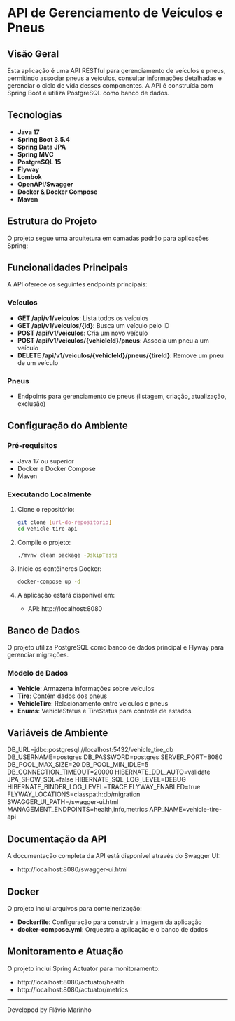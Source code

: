 # API de Gerenciamento de Veículos e Pneus

## Visão Geral

Esta aplicação é uma API RESTful para gerenciamento de veículos e pneus, permitindo associar pneus a veículos, consultar informações detalhadas e gerenciar o ciclo de vida desses componentes. A API é construída com Spring Boot e utiliza PostgreSQL como banco de dados.

## Tecnologias

- **Java 17**
- **Spring Boot 3.5.4**
- **Spring Data JPA**
- **Spring MVC**
- **PostgreSQL 15**
- **Flyway** 
- **Lombok** 
- **OpenAPI/Swagger** 
- **Docker & Docker Compose** 
- **Maven** 

## Estrutura do Projeto

O projeto segue uma arquitetura em camadas padrão para aplicações Spring:

## Funcionalidades Principais

A API oferece os seguintes endpoints principais:

### Veículos

- **GET /api/v1/veiculos**: Lista todos os veículos
- **GET /api/v1/veiculos/{id}**: Busca um veículo pelo ID
- **POST /api/v1/veiculos**: Cria um novo veículo
- **POST /api/v1/veiculos/{vehicleId}/pneus**: Associa um pneu a um veículo
- **DELETE /api/v1/veiculos/{vehicleId}/pneus/{tireId}**: Remove um pneu de um veículo

### Pneus

- Endpoints para gerenciamento de pneus (listagem, criação, atualização, exclusão)

## Configuração do Ambiente

### Pré-requisitos

- Java 17 ou superior
- Docker e Docker Compose
- Maven

### Executando Localmente

1. Clone o repositório:
   ```bash
   git clone [url-do-repositorio]
   cd vehicle-tire-api
   ```

2. Compile o projeto:
   ```bash
   ./mvnw clean package -DskipTests
   ```

3. Inicie os contêineres Docker:
   ```bash
   docker-compose up -d
   ```

4. A aplicação estará disponível em:
    - API: http://localhost:8080


## Banco de Dados

O projeto utiliza PostgreSQL como banco de dados principal e Flyway para gerenciar migrações.

### Modelo de Dados

- **Vehicle**: Armazena informações sobre veículos
- **Tire**: Contém dados dos pneus
- **VehicleTire**: Relacionamento entre veículos e pneus
- **Enums**: VehicleStatus e TireStatus para controle de estados

## Variáveis de Ambiente
DB_URL=jdbc:postgresql://localhost:5432/vehicle_tire_db
DB_USERNAME=postgres
DB_PASSWORD=postgres
SERVER_PORT=8080
DB_POOL_MAX_SIZE=20
DB_POOL_MIN_IDLE=5
DB_CONNECTION_TIMEOUT=20000
HIBERNATE_DDL_AUTO=validate
JPA_SHOW_SQL=false
HIBERNATE_SQL_LOG_LEVEL=DEBUG
HIBERNATE_BINDER_LOG_LEVEL=TRACE
FLYWAY_ENABLED=true
FLYWAY_LOCATIONS=classpath:db/migration
SWAGGER_UI_PATH=/swagger-ui.html
MANAGEMENT_ENDPOINTS=health,info,metrics
APP_NAME=vehicle-tire-api

## Documentação da API

A documentação completa da API está disponível através do Swagger UI:
- http://localhost:8080/swagger-ui.html

## Docker

O projeto inclui arquivos para conteinerização:

- **Dockerfile**: Configuração para construir a imagem da aplicação
- **docker-compose.yml**: Orquestra a aplicação e o banco de dados


## Monitoramento e Atuação

O projeto inclui Spring Actuator para monitoramento:
- http://localhost:8080/actuator/health
- http://localhost:8080/actuator/metrics


---

Developed by Flávio Marinho 